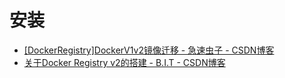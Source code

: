 

# 安装

* [[DockerRegistry]DockerV1v2镜像迁移 - 急速虫子 - CSDN博客 ](http://blog.csdn.net/ismr_m/article/details/52960185)
* [关于Docker Registry v2的搭建 - B.I.T - CSDN博客 ](http://blog.csdn.net/felix_yujing/article/details/51564739)